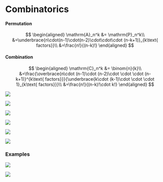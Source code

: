 # Combinatorics

#### Permutation

$$
\begin{aligned}
\mathrm{A}_n^k &= \mathrm{P}_n^k\\
&=\underbrace{n\cdot(n-1)\cdot(n-2)\cdot\cdot\cdot (n-k+1)}_{k\text{ factors}}\\
&=\frac{n!}{(n-k)!}
\end{aligned}
$$

#### Combination

$$
\begin{aligned}
\mathrm{C}_n^k &= \binom{n}{k}\\
&=\frac{\overbrace{n\cdot (n-1)\cdot (n-2)\cdot \cdot \cdot (n-k+1)}^{k\text{ factors}}}{\underbrace{k\cdot (k-1)\cdot \cdot \cdot 1}_{k\text{ factors}}}\\
&=\frac{n!}{(n-k)!\cdot k!}
\end{aligned}
$$

![](./img/combinatorics_0_1.jpg)

![](./img/combinatorics_0_2.jpg)

![](./img/combinatorics_0_3.jpg)

![](./img/combinatorics_0_4.jpg)

![](./img/combinatorics_0_5.jpg)

![](./img/combinatorics_0_6.jpg)


### Examples

![](./img/combinatorics_example_1.jpg)

![](./img/combinatorics_example_2.jpg)
